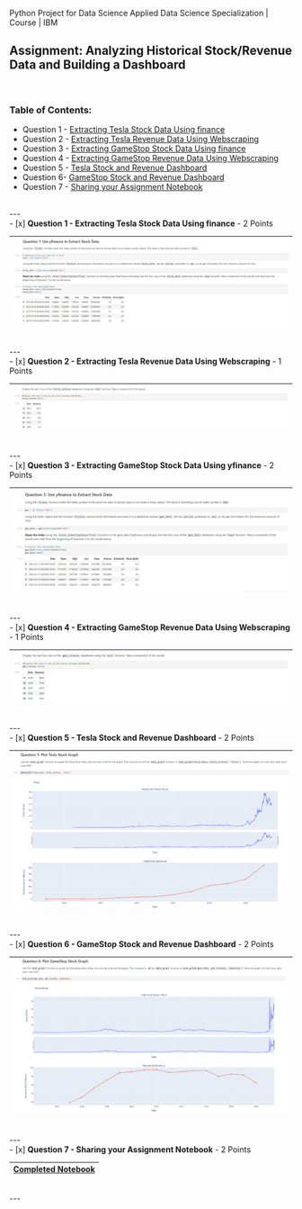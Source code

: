 Python Project for Data Science
Applied Data Science Specialization | Course | IBM

## Assignment: Analyzing Historical Stock/Revenue Data and Building a Dashboard 
<br>

<!-- TABLE OF CONTENTS -->
### Table of Contents:
- Question 1 - [Extracting Tesla Stock Data Using finance](#Q1)
- Question 2 - [Extracting Tesla Revenue Data Using Webscraping](#Q2)
- Question 3 - [Extracting GameStop Stock Data Using finance](#Q3)
- Question 4 - [Extracting GameStop Revenue Data Using Webscraping](#Q4)
- Question 5 - [Tesla Stock and Revenue Dashboard](#Q5)
- Question 6- [GameStop Stock and Revenue Dashboard](#Q6)
- Question 7 - [Sharing your Assignment Notebook](#Q7)

<br>
---
<br>
<div id="Q1">
- [x] <b>Question 1 - Extracting Tesla Stock Data Using finance</b> - 2 Points

|![Tesla Stock Data](https://raw.githubusercontent.com/wy-chan/Analyzing-Historical-Stock-Revenue-Data-and-Building-a-Dashboard/main/Screenshots/Q1.png)|
| - |
</div>
<br>
---
<br>
<div id="Q2">
- [x] <b>Question 2 - Extracting Tesla Revenue Data Using Webscraping</b> - 1 Points

|![Tesla Revenue Data](https://raw.githubusercontent.com/wy-chan/Analyzing-Historical-Stock-Revenue-Data-and-Building-a-Dashboard/main/Screenshots/Q2b.png)|
| - |
</div>
<br>
---
<br>
<div id="Q3">
- [x] <b>Question 3 - Extracting GameStop Stock Data Using yfinance</b> - 2 Points
 
|![GameStop Stock Data](https://raw.githubusercontent.com/wy-chan/Analyzing-Historical-Stock-Revenue-Data-and-Building-a-Dashboard/main/Screenshots/Q3.png)|
| - |
</div>
 <br>
---
<br>
<div id="Q4">
- [x] <b>Question 4 - Extracting GameStop Revenue Data Using Webscraping</b> - 1 Points

|![GameStop Revenue Data](https://raw.githubusercontent.com/wy-chan/Analyzing-Historical-Stock-Revenue-Data-and-Building-a-Dashboard/main/Screenshots/Q4b.png)|
| - |
</div>
<br>
---
<br>
<div id="Q5">
- [x] <b>Question 5 - Tesla Stock and Revenue Dashboard</b> - 2 Points

|![Tesla Stock and Revenue Dashboard](https://raw.githubusercontent.com/wy-chan/Analyzing-Historical-Stock-Revenue-Data-and-Building-a-Dashboard/main/Screenshots/Q5.png)|
| - |
</div>
<br>
---
<br>
<div id="Q6">
- [x] <b>Question 6 - GameStop Stock and Revenue Dashboard</b> - 2 Points

|![GameStop Stock and Revenue Dashboard](https://raw.githubusercontent.com/wy-chan/Analyzing-Historical-Stock-Revenue-Data-and-Building-a-Dashboard/main/Screenshots/Q6.png)|
| - |
</div>
<br>
---
<br>
<div id="Q7">
- [x] <b>Question 7 - Sharing your Assignment Notebook</b> - 2 Points

|<a href="https://github.com/wy-chan/Analyzing-Historical-Stock-Revenue-Data-and-Building-a-Dashboard/blob/main/Final%20Assignment_completed.ipynb" target="_blank">Completed Notebook</a>|
| - |
</div>
<br>
---
